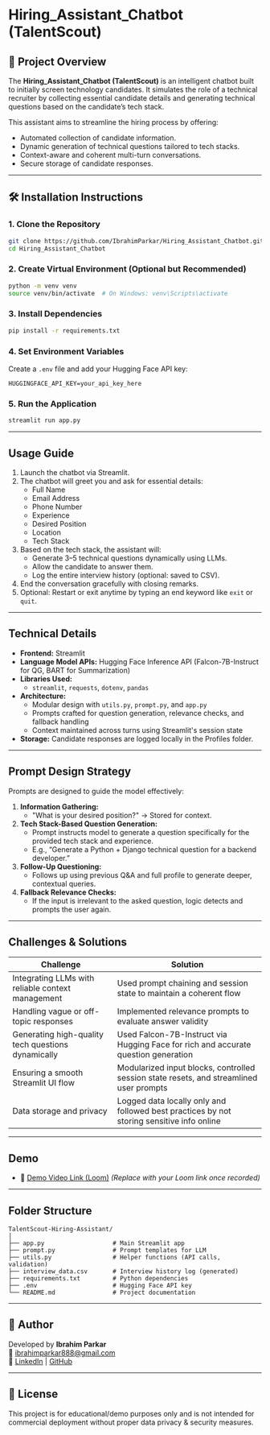 # Hiring_Assistant_Chatbot (TalentScout)

## 🚀 Project Overview

The **Hiring_Assistant_Chatbot (TalentScout)** is an intelligent chatbot built to initially screen technology candidates. It simulates the role of a technical recruiter by collecting essential candidate details and generating technical questions based on the candidate’s tech stack. 

This assistant aims to streamline the hiring process by offering:
- Automated collection of candidate information.
- Dynamic generation of technical questions tailored to tech stacks.
- Context-aware and coherent multi-turn conversations.
- Secure storage of candidate responses.

---

## 🛠 Installation Instructions

### 1. Clone the Repository
```bash
git clone https://github.com/IbrahimParkar/Hiring_Assistant_Chatbot.git
cd Hiring_Assistant_Chatbot
```

### 2. Create Virtual Environment (Optional but Recommended)
```bash
python -m venv venv
source venv/bin/activate  # On Windows: venv\Scripts\activate
```

### 3. Install Dependencies
```bash
pip install -r requirements.txt
```

### 4. Set Environment Variables
Create a `.env` file and add your Hugging Face API key:
```
HUGGINGFACE_API_KEY=your_api_key_here
```

### 5. Run the Application
```bash
streamlit run app.py
```

---

## Usage Guide

1. Launch the chatbot via Streamlit.
2. The chatbot will greet you and ask for essential details:
   - Full Name
   - Email Address
   - Phone Number
   - Experience
   - Desired Position
   - Location
   - Tech Stack
3. Based on the tech stack, the assistant will:
   - Generate 3–5 technical questions dynamically using LLMs.
   - Allow the candidate to answer them.
   - Log the entire interview history (optional: saved to CSV).
4. End the conversation gracefully with closing remarks.
5. Optional: Restart or exit anytime by typing an end keyword like `exit` or `quit`.

---

## Technical Details

- **Frontend:** Streamlit
- **Language Model APIs:** Hugging Face Inference API (Falcon-7B-Instruct for QG, BART for Summarization)
- **Libraries Used:**
  - `streamlit`, `requests`, `dotenv`, `pandas`
- **Architecture:**
  - Modular design with `utils.py`, `prompt.py`, and `app.py`
  - Prompts crafted for question generation, relevance checks, and fallback handling
  - Context maintained across turns using Streamlit's session state
- **Storage:** Candidate responses are logged locally in the Profiles folder.

---

## Prompt Design Strategy

Prompts are designed to guide the model effectively:

1. **Information Gathering:**
   - "What is your desired position?" → Stored for context.
2. **Tech Stack-Based Question Generation:**
   - Prompt instructs model to generate a question specifically for the provided tech stack and experience.
   - E.g., “Generate a Python + Django technical question for a backend developer.”
3. **Follow-Up Questioning:**
   - Follows up using previous Q&A and full profile to generate deeper, contextual queries.
4. **Fallback Relevance Checks:**
   - If the input is irrelevant to the asked question, logic detects and prompts the user again.

---

## Challenges & Solutions

| Challenge | Solution |
|----------|----------|
| Integrating LLMs with reliable context management | Used prompt chaining and session state to maintain a coherent flow |
| Handling vague or off-topic responses | Implemented relevance prompts to evaluate answer validity |
| Generating high-quality tech questions dynamically | Used Falcon-7B-Instruct via Hugging Face for rich and accurate question generation |
| Ensuring a smooth Streamlit UI flow | Modularized input blocks, controlled session state resets, and streamlined user prompts |
| Data storage and privacy | Logged data locally only and followed best practices by not storing sensitive info online |

---

## Demo

- 🔗 [Demo Video Link (Loom)](https://loom.com/share/your-demo-url) *(Replace with your Loom link once recorded)*

---

## Folder Structure

```
TalentScout-Hiring-Assistant/
│
├── app.py                   # Main Streamlit app
├── prompt.py                # Prompt templates for LLM
├── utils.py                 # Helper functions (API calls, validation)
├── interview_data.csv       # Interview history log (generated)
├── requirements.txt         # Python dependencies
├── .env                     # Hugging Face API key
└── README.md                # Project documentation
```

---

## 📌 Author

Developed by **Ibrahim Parkar**  
📧 ibrahimparkar888@gmail.com  
🔗 [LinkedIn](https://www.linkedin.com/in/ibrahim-parkar-8004b1212) | [GitHub](https://github.com/IbrahimParkar)

---

## 📄 License

This project is for educational/demo purposes only and is not intended for commercial deployment without proper data privacy & security measures.
```

